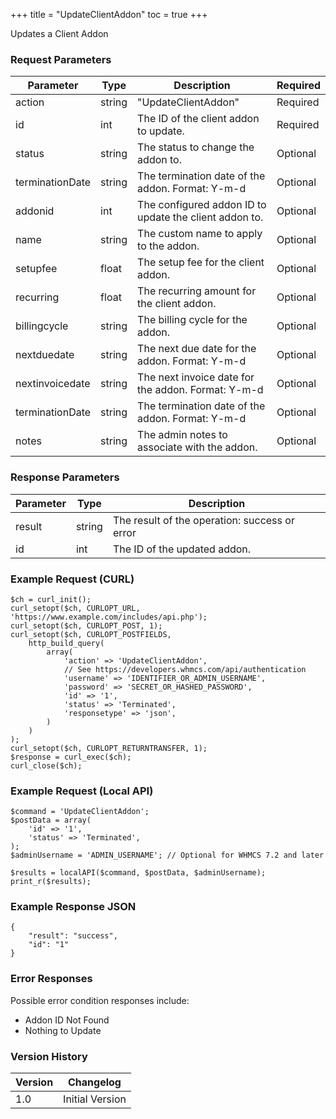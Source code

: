 +++
title = "UpdateClientAddon"
toc = true
+++

Updates a Client Addon

### Request Parameters

| Parameter | Type | Description | Required |
| --------- | ---- | ----------- | -------- |
| action | string | "UpdateClientAddon" | Required |
| id | int | The ID of the client addon to update. | Required |
| status | string | The status to change the addon to. | Optional |
| terminationDate | string | The termination date of the addon. Format: Y-m-d | Optional |
| addonid | int | The configured addon ID to update the client addon to. | Optional |
| name | string | The custom name to apply to the addon. | Optional |
| setupfee | float | The setup fee for the client addon. | Optional |
| recurring | float | The recurring amount for the client addon. | Optional |
| billingcycle | string | The billing cycle for the addon. | Optional |
| nextduedate | string | The next due date for the addon. Format: Y-m-d | Optional |
| nextinvoicedate | string | The next invoice date for the addon. Format: Y-m-d | Optional |
| terminationDate | string | The termination date of the addon. Format: Y-m-d | Optional |
| notes | string | The admin notes to associate with the addon. | Optional |

### Response Parameters

| Parameter | Type | Description |
| --------- | ---- | ----------- |
| result | string | The result of the operation: success or error |
| id | int | The ID of the updated addon. |


### Example Request (CURL)

```
$ch = curl_init();
curl_setopt($ch, CURLOPT_URL, 'https://www.example.com/includes/api.php');
curl_setopt($ch, CURLOPT_POST, 1);
curl_setopt($ch, CURLOPT_POSTFIELDS,
    http_build_query(
        array(
            'action' => 'UpdateClientAddon',
            // See https://developers.whmcs.com/api/authentication
            'username' => 'IDENTIFIER_OR_ADMIN_USERNAME',
            'password' => 'SECRET_OR_HASHED_PASSWORD',
            'id' => '1',
            'status' => 'Terminated',
            'responsetype' => 'json',
        )
    )
);
curl_setopt($ch, CURLOPT_RETURNTRANSFER, 1);
$response = curl_exec($ch);
curl_close($ch);
```


### Example Request (Local API)

```
$command = 'UpdateClientAddon';
$postData = array(
    'id' => '1',
    'status' => 'Terminated',
);
$adminUsername = 'ADMIN_USERNAME'; // Optional for WHMCS 7.2 and later

$results = localAPI($command, $postData, $adminUsername);
print_r($results);
```


### Example Response JSON

```
{
    "result": "success",
    "id": "1"
}
```


### Error Responses

Possible error condition responses include:

* Addon ID Not Found
* Nothing to Update


### Version History

| Version | Changelog |
| ------- | --------- |
| 1.0 | Initial Version |
